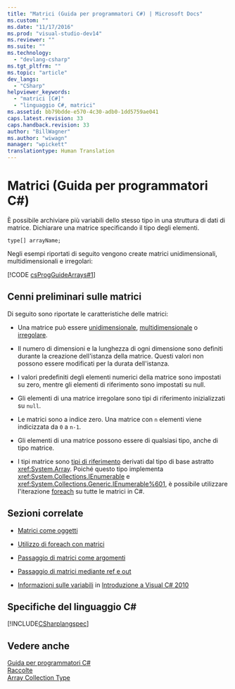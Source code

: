 ```yaml
---
title: "Matrici (Guida per programmatori C#) | Microsoft Docs"
ms.custom: ""
ms.date: "11/17/2016"
ms.prod: "visual-studio-dev14"
ms.reviewer: ""
ms.suite: ""
ms.technology: 
  - "devlang-csharp"
ms.tgt_pltfrm: ""
ms.topic: "article"
dev_langs: 
  - "CSharp"
helpviewer_keywords: 
  - "matrici [C#]"
  - "linguaggio C#, matrici"
ms.assetid: bb79bdde-e570-4c30-adb0-1dd5759ae041
caps.latest.revision: 33
caps.handback.revision: 33
author: "BillWagner"
ms.author: "wiwagn"
manager: "wpickett"
translationtype: Human Translation
---
```

# Matrici (Guida per programmatori C#)
È possibile archiviare più variabili dello stesso tipo in una struttura di dati di matrice.  Dichiarare una matrice specificando il tipo degli elementi.  
  
 `type[] arrayName;`  
  
 Negli esempi riportati di seguito vengono create matrici unidimensionali, multidimensionali e irregolari:  
  
 [!CODE [csProgGuideArrays#1](../CodeSnippet/VS_Snippets_VBCSharp/csProgGuideArrays#1)]  
  
## Cenni preliminari sulle matrici  
 Di seguito sono riportate le caratteristiche delle matrici:  
  
-   Una matrice può essere [unidimensionale](../../../csharp/programming-guide/arrays/single-dimensional-arrays.md), [multidimensionale](../../../csharp/programming-guide/arrays/multidimensional-arrays.md) o [irregolare](../../../csharp/programming-guide/arrays/jagged-arrays.md).  
  
-   Il numero di dimensioni e la lunghezza di ogni dimensione sono definiti durante la creazione dell'istanza della matrice.  Questi valori non possono essere modificati per la durata dell'istanza.  
  
-   I valori predefiniti degli elementi numerici della matrice sono impostati su zero, mentre gli elementi di riferimento sono impostati su null.  
  
-   Gli elementi di una matrice irregolare sono tipi di riferimento inizializzati su `null`.  
  
-   Le matrici sono a indice zero. Una matrice con `n` elementi viene indicizzata da `0` a `n-1`.  
  
-   Gli elementi di una matrice possono essere di qualsiasi tipo, anche di tipo matrice.  
  
-   I tipi matrice sono [tipi di riferimento](../../../csharp/language-reference/keywords/reference-types.md) derivati dal tipo di base astratto <xref:System.Array>.  Poiché questo tipo implementa <xref:System.Collections.IEnumerable> e <xref:System.Collections.Generic.IEnumerable%601>, è possibile utilizzare l'iterazione [foreach](../../../csharp/language-reference/keywords/foreach-in.md) su tutte le matrici in C\#.  
  
## Sezioni correlate  
  
-   [Matrici come oggetti](../../../csharp/programming-guide/arrays/arrays-as-objects.md)  
  
-   [Utilizzo di foreach con matrici](../../../csharp/programming-guide/arrays/using-foreach-with-arrays.md)  
  
-   [Passaggio di matrici come argomenti](../../../csharp/programming-guide/arrays/passing-arrays-as-arguments.md)  
  
-   [Passaggio di matrici mediante ref e out](../../../csharp/programming-guide/arrays/passing-arrays-using-ref-and-out.md)  
  
-   [Informazioni sulle variabili](http://go.microsoft.com/fwlink/?LinkId=221230) in [Introduzione a Visual C\# 2010](http://go.microsoft.com/fwlink/?LinkId=221214)  
  
## Specifiche del linguaggio C\#  
 [!INCLUDE[CSharplangspec](../../../csharp/language-reference/keywords/includes/csharplangspec_md.md)]  
  
## Vedere anche  
 [Guida per programmatori C\#](../../../csharp/programming-guide/index.md)   
 [Raccolte](../Topic/Collections%20\(C%23%20and%20Visual%20Basic\).md)   
 [Array Collection Type](http://msdn.microsoft.com/it-it/8a9964de-8941-47b1-a3cf-a01bc88db9e8)